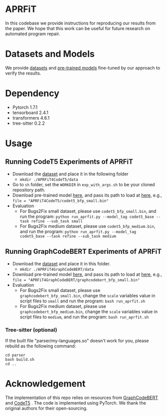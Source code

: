 # APRFiT

In this codebase we provide instructions for reproducing our results from the paper. We hope that this work can be useful for future research on automated program repair.

# Datasets and Models
We provide [datasets](https://figshare.com/s/4e679d03b0bd8cd27a69) and [pre-trained models](https://figshare.com/s/627164c54ea31fa6d577) fine-tuned by our approach to verify the results.

# Dependency
- Pytorch 1.7.1
- tensorboard 2.4.1
- transformers 4.6.1
- tree-sitter 0.2.2

# Usage
## Running CodeT5 Experiments of APRFiT
- Download the [dataset](https://figshare.com/s/4e679d03b0bd8cd27a69) and place it in the following folder
	- `mkdir ./APRFiT4CodeT5/data`
- Go to `sh` folder, set the `WORKDIR` in `exp_with_args.sh` to be your cloned repository path.
- Download pre-trained model [here](https://figshare.com/s/627164c54ea31fa6d577), and pass its path to load at [here](https://github.com/schao7/APRFiT/blob/297fb9cbc51667d20dcab39b4fcacfaa709933c5/APRFiT4CodeT5/run_apr.py#L366), e.g., `file = "APRFiT4CodeT5/codet5_bfp_small.bin"`
- Evaluation
	- For Bugs2Fix small dataset, please use `codet5_bfp_small.bin`, and run the program: `python run_aprfit.py --model_tag codet5_base --task refine --sub_task small`
	- For Bugs2Fix medium dataset, please use `codet5_bfp_medium.bin`, and run the program: `python run_aprfit.py --model_tag codet5_base --task refine --sub_task medium`

## Running GraphCodeBERT Experiments of APRFiT
- Download the [dataset](https://figshare.com/s/4e679d03b0bd8cd27a69) and place it in this folder.
	- `mkdir ./APRFiT4GraphCodeBERT/data`
- Download pre-trained model  [here](https://figshare.com/s/627164c54ea31fa6d577), and pass its path to load at [here](https://github.com/schao7/APRFiT/blob/297fb9cbc51667d20dcab39b4fcacfaa709933c5/APRFiT4GraphCodeBERT/run_aprfit.sh#L9), e.g., `file = "APRFiT4GraphCodeBERT/graphcodebert_bfp_small.bin"`
- Evaluation
	- For Bugs2Fix small dataset, please use `graphcodebert_bfp_small.bin`, change the `scale` variables value in script files to `small` and run the program: `bash run_aprfit.sh`
	- For Bugs2Fix medium dataset, please use `graphcodebert_bfp_medium.bin`, change the `scale` variables value in script files to `medium`, and run the program: `bash run_aprfit.sh`

### Tree-sitter (optional)

If the built file "parser/my-languages.so" doesn't work for you, please rebuild as the following command:

```shell
cd parser
bash build.sh
cd ..
```

# Acknowledgement
The implementation of this repo relies on resources from [GraphCodeBERT](https://github.com/microsoft/CodeBERT/tree/master/GraphCodeBERT/refinement) and [CodeT5](https://github.com/salesforce/CodeT5) . The code is implemented using PyTorch. We thank the original authors for their open-sourcing.
